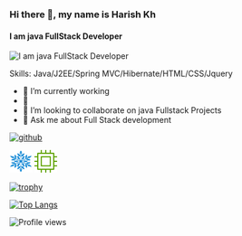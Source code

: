 ### Hi there 👋, my name is Harish Kh
#### I am java FullStack Developer
![I am java FullStack Developer](https://arturssmirnovs.github.io/github-profile-readme-generator/images/banner.png)



Skills: Java/J2EE/Spring MVC/Hibernate/HTML/CSS/Jquery

- 🔭 I’m currently working 
- 🌱 
- 👯 I’m looking to collaborate on java Fullstack Projects 
- 💬 Ask me about Full Stack development 


[<img src='https://cdn.jsdelivr.net/npm/simple-icons@3.0.1/icons/github.svg' alt='github' height='40'>](https://github.com/Harish435)  

<a href='https://archiveprogram.github.com/'><img src='https://raw.githubusercontent.com/acervenky/animated-github-badges/master/assets/acbadge.gif' width='40' height='40'></a> <a href='https://docs.github.com/en/developers'><img src='https://raw.githubusercontent.com/acervenky/animated-github-badges/master/assets/devbadge.gif' width='40' height='40'></a> 

[![trophy](https://github-profile-trophy.vercel.app/?username=Harish435)](https://github.com/ryo-ma/github-profile-trophy)

[![Top Langs](https://github-readme-stats.vercel.app/api/top-langs/?username=Harish435)](https://github.com/anuraghazra/github-readme-stats)

![Profile views](https://gpvc.arturio.dev/Harish435)  
